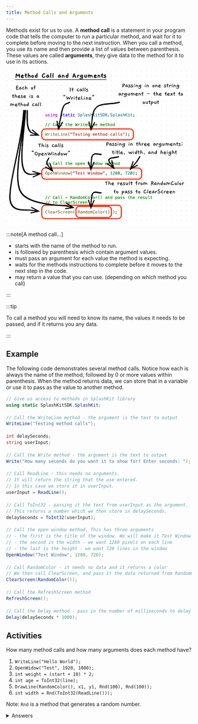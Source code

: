 ```yaml
---
title: Method Calls and Arguments
---
```


Methods exist for us to use. A **method call** is a statement in your program code that tells the computer to run a particular method, and wait for it to complete before moving to the next instruction. When you call a method, you use its name and then provide a list of values between parenthesis. These values are called **arguments**, they give data to the method for it to use in its actions.

![Illustration of some method calls](./images/method-call-pano.png)

:::note[A method call...]

- starts with the name of the method to run.
- is followed by parenthesis which contain argument values.
- must pass an argument for each value the method is expecting.
- waits for the methods instructions to complete before it moves to the next step in the code.
- may return a value that you can use. (depending on which method you call)

:::

:::tip

To call a method you will need to know its name, the values it needs to be passed, and if it returns you any data.

:::

## Example

The following code demonstrates several method calls. Notice how each is always the name of the method, followed by 0 or more values within parenthesis. When the method returns data, we can store that in a variable or use it to pass as the value to another method.

```cs
// Give us access to methods in SplashKit library
using static SplashKitSDK.SplashKit;

// Call the WriteLine method - the argument is the text to output
WriteLine("Testing method calls");

int delaySeconds;
string userInput;

// Call the Write method - the argument is the text to output
Write("How many seconds do you want it to show for? Enter seconds: ");

// Call ReadLine - this needs no arguments.
// It will return the string that the use entered.
// In this case we store it in userInput.
userInput = ReadLine();

// Call ToInt32 - passing it the text from userInput as the argument.
// This returns a number which we then store in delaySeconds.
delaySeconds = ToInt32(userInput);

// Call the open window method. This has three arguments
// - the first is the title of the window. We will make it Test Window
// - the second is the width - we want 1280 pixels on each line
// - the last is the height - we want 720 lines in the window
OpenWindow("Test Window", 1280, 720);

// Call RandomColor - it needs no data and it returns a color
// We then call ClearScreen, and pass it the data returned from RandomColor
ClearScreen(RandomColor());

// Call the RefreshScreen method
RefreshScreen();

// Call the Delay method - pass in the number of milliseconds to delay
Delay(delaySeconds * 1000);
```

## Activities

How many method calls and how many arguments does each method have?

1. `WriteLine("Hello World");`
2. `OpenWidow("Test", 1920, 1080);`
3. `int weight = (start + 10) * 2;`
4. `int age = ToInt32(line);`
5. `DrawLine(RandomColor(), x1, y1, Rnd(100), Rnd(100));`
6. `int width = Rnd(ToInt32(ReadLine()));`

Note: `Rnd` is a method that generates a random number.

<details>
  <summary role="button">Answers</summary>
  <ul>
    <li><strong>1: </strong>This has one method call to <code>WriteLine</code> with a single string argument.</li>
    <li><strong>2: </strong>This has one method call to <code>OpenWindow</code> with three arguments: a string and two numbers.</li>
    <li><strong>3: </strong>This does not have any method calls.</li>
    <li><strong>4: </strong>This has one method call to <code>ToInt32</code>, which is passed one argument.</li>
    <li><strong>5: </strong>There are four method calls on this line. <code>DrawLine</code>, <code>RandomColor</code>, and two calls to <code>Rnd</code>. <code>DrawLine</code> is passed five arguments, <code>RandomColor</code> none, and <code>Rnd</code> is passed one.</li>
    <li><strong>6: </strong>There are three method calls: <code>Rnd</code>, <code>ToInt32</code>, and <code>ReadLine</code>. <code>ReadLine</code> runs first and is passed no arguments. Both <code>Rnd</code> and <code>ToInt32</code> are passed one argument. The result of <code>ReadLine</code> is passed to <code>ToInt32</code>. The result of <code>ToInt32</code> is then passed into <code>Rnd</code>.</li>
  </ul>
</details>
